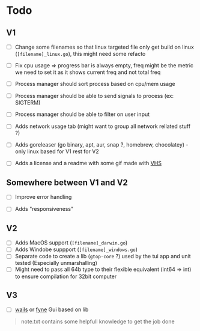 # Todo

## V1

- [ ] Change some filenames so that linux targeted file only get build on linux (`[filename]_linux.go`), this might need some refacto
- [ ] Fix cpu usage => progress bar is always empty, freq might be the metric we need to set it as it shows current freq and not total freq
- [ ] Process manager should sort process based on cpu/mem usage
- [ ] Process manager should be able to send signals to process (ex: SIGTERM)
- [ ] Process manager should be able to filter on user input 
- [ ] Adds network usage tab (might want to group all network rellated stuff ?)
- [ ] Adds goreleaser (go binary, apt, aur, snap ?, homebrew, chocolatey) - only linux based for V1 rest for V2
- [ ] Adds a license and a readme with some gif made with [VHS](https://github.com/charmbracelet/vhs)


## Somewhere between V1 and V2

- [ ] Improve error handling
- [ ] Adds "responsiveness"


## V2

- [ ] Adds MacOS support (`[filename]_darwin.go`)
- [ ] Adds Windobe suppport (`[filename]_windows.go`)
- [ ] Separate code to create a lib (`gtop-core` ?) used by the tui app and unit tested (Especially unmarshalling)
- [ ] Might need to pass all 64b type to their flexible equivalent (int64 => int) to ensure compilation for 32bit computer

## V3

- [ ] [wails](https://wails.io/) or [fyne](https://fyne.io/) Gui based on lib


> note.txt contains some helpfull knowledge to get the job done
